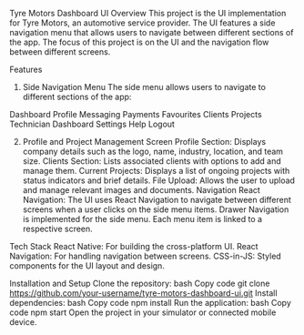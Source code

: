 
Tyre Motors Dashboard UI
Overview
This project is the UI implementation for Tyre Motors, an automotive service provider. The UI features a side navigation menu that allows users to navigate between different sections of the app. The focus of this project is on the UI and the navigation flow between different screens.

Features
1. Side Navigation Menu
The side menu allows users to navigate to different sections of the app:

Dashboard 
Profile
Messaging
Payments
Favourites
Clients
Projects
Technician Dashboard
Settings
Help
Logout

2. Profile and Project Management Screen
Profile Section: Displays company details such as the logo, name, industry, location, and team size.
Clients Section: Lists associated clients with options to add and manage them.
Current Projects: Displays a list of ongoing projects with status indicators and brief details.
File Upload: Allows the user to upload and manage relevant images and documents.
Navigation
React Navigation: The UI uses React Navigation to navigate between different screens when a user clicks on the side menu items.
Drawer Navigation is implemented for the side menu.
Each menu item is linked to a respective screen.

Tech Stack
React Native: For building the cross-platform UI.
React Navigation: For handling navigation between screens.
CSS-in-JS: Styled components for the UI layout and design.

Installation and Setup
Clone the repository:
bash
Copy code
git clone https://github.com/your-username/tyre-motors-dashboard-ui.git
Install dependencies:
bash
Copy code
npm install
Run the application:
bash
Copy code
npm start
Open the project in your simulator or connected mobile device.
